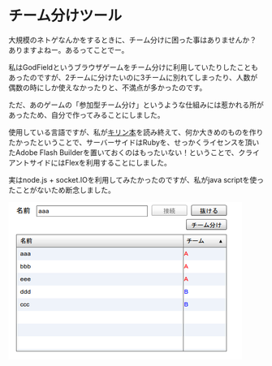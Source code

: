 チーム分けツール
================

大規模のネトゲなんかをするときに、チーム分けに困った事はありませんか？
ありますよねー。あるってことでー。

私はGodFieldというブラウザゲームをチーム分けに利用していたりしたこともあったのですが、2チームに分けたいのに3チームに別れてしまったり、人数が偶数の時にしか使えなかったりと、不満点が多かったのです。

ただ、あのゲームの「参加型チーム分け」というような仕組みには惹かれる所があったため、自分で作ってみることにしました。

使用している言語ですが、私が[キリン本](http://www.oreilly.co.jp/books/9784873113678/ "O'Reilly Japan - 初めてのRuby")を読み終えて、何か大きめのものを作りたかったということで、サーバーサイドはRubyを、せっかくライセンスを頂いたAdobe Flash Builderを置いておくのはもったいない！ということで、クライアントサイドにはFlexを利用することにしました。

実はnode.js + socket.IOを利用してみたかったのですが、私がjava scriptを使ったことがないため断念しました。

![スクリーンショット](screen_shot.png "screen_shot")

